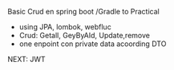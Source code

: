 Basic Crud en spring boot /Gradle to Practical
- using JPA, lombok, webfluc
- Crud: Getall, GeyByAId, Update,remove
- one enpoint con private data acoording DTO

NEXT: JWT
